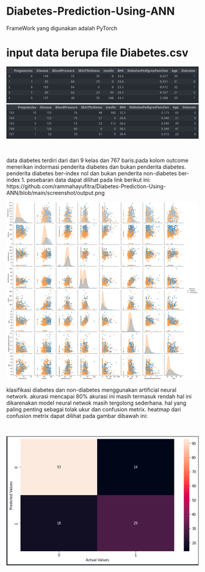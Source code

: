 # Diabetes-Prediction-Using-ANN
FrameWork yang digunakan adalah PyTorch
# input data berupa file Diabetes.csv
![demo](https://github.com/rammahayufitra/Diabetes-Prediction-Using-ANN/blob/main/screenshot/Screenshot%20from%202021-10-23%2010-00-02.png)
![demo](https://github.com/rammahayufitra/Diabetes-Prediction-Using-ANN/blob/main/screenshot/Screenshot%20from%202021-10-23%2010-06-49.png)

<br>
<p>data diabetes terdiri dari dari 9 kelas dan 767 baris.pada kolom outcome menerikan indormasi penderita diabetes dan bukan penderita diabetes. penderita diabetes ber-index nol dan bukan penderita non-diabetes ber-index 1. pesebaran data dapat dilihat pada link berikut ini: https://github.com/rammahayufitra/Diabetes-Prediction-Using-ANN/blob/main/screenshot/output.png</p>

![demo](https://github.com/rammahayufitra/Diabetes-Prediction-Using-ANN/blob/main/screenshot/output.png)
<br>
<p>klasifikasi diabetes dan non-diabetes menggunakan artificial neural network. akurasi mencapai 80% akurasi ini masih termasuk rendah hal ini dikarenakan model neural netwok masih tergolong sederhana. hal yang paling penting sebagai tolak ukur dan confusion metrix. heatmap dari confusion metrix dapat dilihat pada gambar dibawah ini:</p>
<br>

![demo](https://github.com/rammahayufitra/Diabetes-Prediction-Using-ANN/blob/main/screenshot/Screenshot%20from%202021-10-23%2012-26-00.png)



